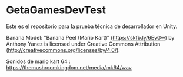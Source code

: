 # GetaGamesDevTest
Este es el repositorio para la prueba técnica de desarrollador en Unity.


Banana Model: "Banana Peel (Mario Kart)" (https://skfb.ly/6EvGw) by Anthony Yanez is licensed under Creative Commons Attribution (http://creativecommons.org/licenses/by/4.0/).

Sonidos de mario kart 64 : https://themushroomkingdom.net/media/mk64/wav
